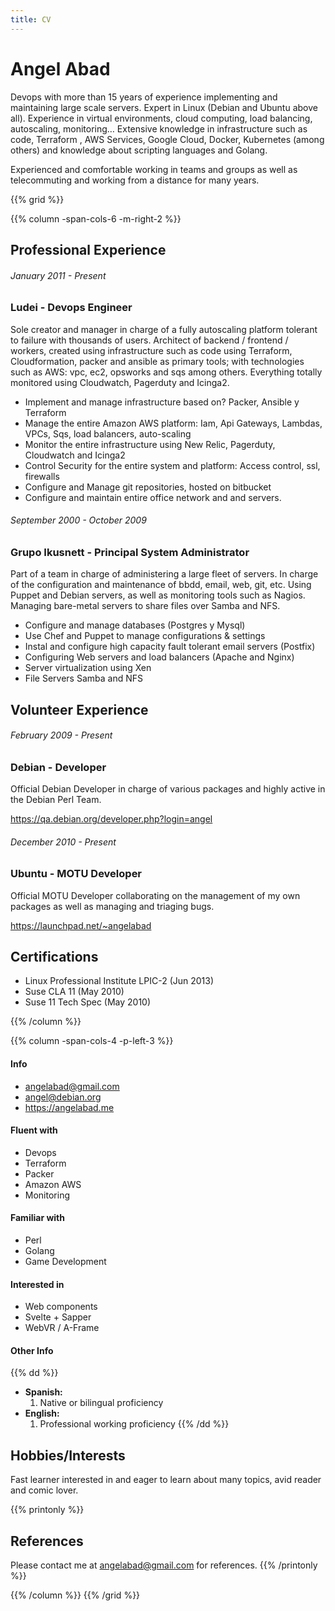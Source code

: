 ```yaml
---
title: CV
---
```

# Angel Abad
Devops with more than 15 years of experience implementing and maintaining large scale servers. Expert in Linux  (Debian and Ubuntu above all). Experience in virtual environments, cloud computing, load balancing, autoscaling, monitoring… Extensive knowledge in infrastructure such as code, Terraform , AWS Services, Google Cloud, Docker, Kubernetes (among others) and knowledge about scripting languages and Golang.

Experienced and comfortable working in teams and groups as well as telecommuting and working from a distance for many years.


{{% grid %}}

{{% column -span-cols-6 -m-right-2 %}}
## Professional Experience
###### *January 2011 - Present*
### Ludei - Devops Engineer

Sole creator and manager in charge of a fully autoscaling platform tolerant to failure with thousands of users. Architect of backend / frontend / workers, created using infrastructure such as code using Terraform, Cloudformation, packer and ansible as primary tools; with technologies such as AWS: vpc, ec2, opsworks and sqs among others. Everything totally monitored using Cloudwatch, Pagerduty and Icinga2.

* Implement and manage infrastructure based on? Packer, Ansible y Terraform
* Manage the entire Amazon AWS platform: Iam, Api Gateways, Lambdas, VPCs, Sqs,  load balancers, auto-scaling
* Monitor the entire infrastructure using New Relic, Pagerduty, Cloudwatch and Icinga2
* Control Security for the entire system and platform: Access control, ssl, firewalls
* Configure and Manage git repositories, hosted on bitbucket
* Configure and maintain entire office network and and servers.

###### *September 2000 - October 2009*
### Grupo Ikusnett - Principal System Administrator

Part of a team in charge of administering a large fleet of servers. In charge of the configuration and maintenance of bbdd, email, web, git, etc. Using Puppet and Debian servers, as well as monitoring tools such as Nagios. Managing bare-metal servers to share files over Samba and NFS.

* Configure and manage databases (Postgres y Mysql)
* Use Chef and Puppet to manage configurations & settings
* Instal and configure high capacity fault tolerant email servers (Postfix)
* Configuring Web servers and load balancers (Apache and Nginx)
* Server virtualization using Xen
* File Servers Samba and NFS

## Volunteer Experience
###### *February 2009 - Present*
### Debian - Developer

Official Debian Developer in charge of various packages and highly active in the Debian Perl Team.

https://qa.debian.org/developer.php?login=angel

###### *December 2010 - Present*
### Ubuntu - MOTU Developer

Official MOTU Developer collaborating on the management of my own packages as well as managing and triaging bugs.

https://launchpad.net/~angelabad

## Certifications

* Linux Professional Institute LPIC-2 (Jun 2013)
* Suse CLA 11 (May 2010)
* Suse 11 Tech Spec (May 2010)


{{% /column %}}

{{% column -span-cols-4 -p-left-3 %}}
#### Info
  * angelabad@gmail.com
  * angel@debian.org
  * https://angelabad.me

#### Fluent with
  * Devops
  * Terraform
  * Packer
  * Amazon AWS
  * Monitoring

#### Familiar with
  * Perl
  * Golang
  * Game Development

#### Interested in
  * Web components
  * Svelte + Sapper
  * WebVR / A-Frame


#### Other Info
{{% dd %}}
- **Spanish:**
  1. Native or bilingual proficiency
- **English:**
  1. Professional working proficiency
{{% /dd %}}


## Hobbies/Interests
Fast learner interested in and eager to learn about many topics, avid reader and comic lover. 

{{% printonly %}}
##   References
Please contact me at [angelabad@gmail.com](mailto:angelabad@gmail.com) for references.
{{% /printonly %}}

{{% /column %}}
{{% /grid %}}
